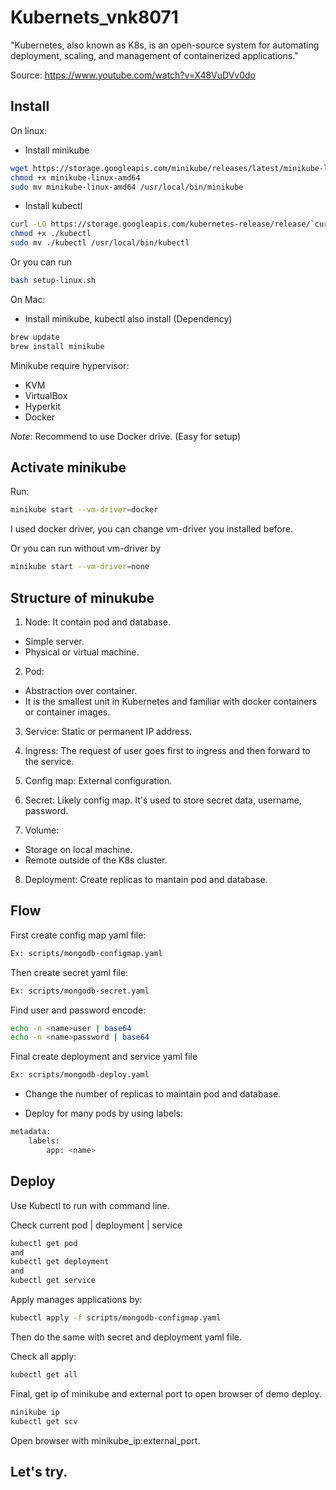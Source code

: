 # Kubernets_vnk8071

"Kubernetes, also known as K8s, is an open-source system for automating deployment, scaling, and management of containerized applications."

Source: https://www.youtube.com/watch?v=X48VuDVv0do

## Install
On linux:
- Install minikube
```bash
wget https://storage.googleapis.com/minikube/releases/latest/minikube-linux-amd64
chmod +x minikube-linux-amd64
sudo mv minikube-linux-amd64 /usr/local/bin/minikube
```

- Install kubectl
```bash
curl -LO https://storage.googleapis.com/kubernetes-release/release/`curl -s https://storage.googleapis.com/kubernetes-release/release/stable.txt`/bin/linux/amd64/kubectl
chmod +x ./kubectl
sudo mv ./kubectl /usr/local/bin/kubectl
```
Or you can run
```bash
bash setup-linux.sh
```

On Mac:
- Install minikube, kubectl also install (Dependency)
```bash
brew update
brew install minikube
```

Minikube require hypervisor:
- KVM
- VirtualBox
- Hyperkit
- Docker 

*Note*: Recommend to use Docker drive. (Easy for setup)

## Activate minikube
Run:
```bash
minikube start --vm-driver=docker
```
I used docker driver, you can change vm-driver you installed before.

Or you can run without vm-driver by
```bash
minikube start --vm-driver=none
```
## Structure of minukube
1. Node: It contain pod and database.
- Simple server.
- Physical or virtual machine.

2. Pod: 
- Abstraction over container. 
- It is the smallest unit in Kubernetes and familiar with docker containers or container images. 

3. Service: Static or permanent IP address.

4. Ingress: The request of user goes first to ingress and then forward to the service.

5. Config map: External configuration.

6. Secret: Likely config map. It's used to store secret data, username, password. 

7. Volume:
- Storage on local machine.
- Remote outside of the K8s cluster.

8. Deployment: Create replicas to mantain pod and database.

## Flow
First create config map yaml file:
```bash
Ex: scripts/mongodb-configmap.yaml
```

Then create secret yaml file:
```bash
Ex: scripts/mongodb-secret.yaml
```
Find user and password encode:
```bash
echo -n <name>user | base64
echo -n <name>password | base64
```

Final create deployment and service yaml file
```bash
Ex: scripts/mongodb-deploy.yaml
```
- Change the number of replicas to maintain pod and database.

- Deploy for many pods by using labels:
```bash
metadata:
    labels:
        app: <name>
```

## Deploy
Use Kubectl to run with command line.

Check current pod | deployment | service
```bash
kubectl get pod
and 
kubectl get deployment
and 
kubectl get service
```

Apply manages applications by:
```bash
kubectl apply -f scripts/mongodb-configmap.yaml
```
Then do the same with secret and deployment yaml file.

Check all apply:
```bash
kubectl get all
```

Final, get ip of minikube and external port to open browser of demo deploy.
```bash
minikube ip
kubectl get scv
```

Open browser with minikube_ip:external_port.

## Let's try.
